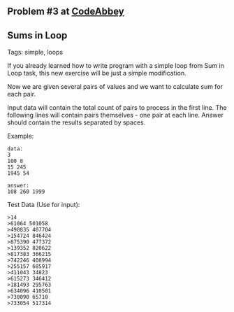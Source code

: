 ## Problem #3 at [CodeAbbey](https://codeabbey.com/)
## Sums in Loop
Tags: simple, loops

If you already learned how to write program with a simple loop from Sum in Loop task, this new exercise will be just a simple modification.

Now we are given several pairs of values and we want to calculate sum for each pair.

Input data will contain the total count of pairs to process in the first line.
The following lines will contain pairs themselves - one pair at each line.
Answer should contain the results separated by spaces.

Example:
```
data: 
3 
100 8
15 245
1945 54

answer:
108 260 1999
```

Test Data (Use for input):
```
>14
>61064 501058 
>490835 407704
>154724 846424
>875390 477372
>139352 820622
>817383 366215
>742246 408994
>255157 685917
>411043 34823
>615273 346412
>181493 295763
>634096 410501
>730090 65710
>733054 517314
```
